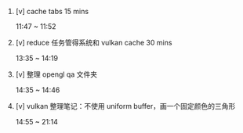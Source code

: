 1. [v] cache tabs 15 mins

    11:47 ~ 11:52

2. [v] reduce 任务管得系统和 vulkan cache 30 mins

    13:35 ~ 14:19

3. [v] 整理 opengl qa 文件夹

    14:35 ~ 14:46

4. [v] vulkan 整理笔记：不使用 uniform buffer，画一个固定颜色的三角形

    14:55 ~ 21:14
